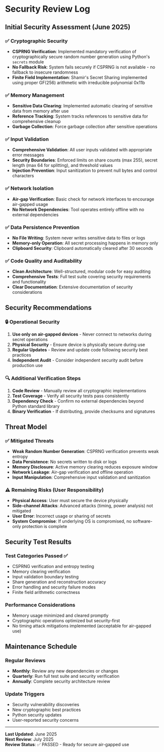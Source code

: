 # Security Review Log

## Initial Security Assessment (June 2025)

### ✅ Cryptographic Security
- **CSPRNG Verification**: Implemented mandatory verification of cryptographically secure random number generation using Python's `secrets` module
- **No Fallback Risk**: System fails securely if CSPRNG is not available - no fallback to insecure randomness
- **Finite Field Implementation**: Shamir's Secret Sharing implemented using proper GF(256) arithmetic with irreducible polynomial 0x11b

### ✅ Memory Management
- **Sensitive Data Clearing**: Implemented automatic clearing of sensitive data from memory after use
- **Reference Tracking**: System tracks references to sensitive data for comprehensive cleanup
- **Garbage Collection**: Force garbage collection after sensitive operations

### ✅ Input Validation
- **Comprehensive Validation**: All user inputs validated with appropriate error messages
- **Security Boundaries**: Enforced limits on share counts (max 255), secret length (max 64 for splitting), and threshold values
- **Injection Prevention**: Input sanitization to prevent null bytes and control characters

### ✅ Network Isolation
- **Air-gap Verification**: Basic check for network interfaces to encourage air-gapped usage
- **No Network Dependencies**: Tool operates entirely offline with no external dependencies

### ✅ Data Persistence Prevention
- **No File Writing**: System never writes sensitive data to files or logs
- **Memory-only Operation**: All secret processing happens in memory only
- **Clipboard Security**: Clipboard automatically cleared after 30 seconds

### ✅ Code Quality and Auditability
- **Clean Architecture**: Well-structured, modular code for easy auditing
- **Comprehensive Tests**: Full test suite covering security requirements and functionality
- **Clear Documentation**: Extensive documentation of security considerations

## Security Recommendations

### 🔒 Operational Security
1. **Use only on air-gapped devices** - Never connect to networks during secret operations
2. **Physical Security** - Ensure device is physically secure during use
3. **Regular Updates** - Review and update code following security best practices
4. **Independent Audit** - Consider independent security audit before production use

### 🔍 Additional Verification Steps
1. **Code Review** - Manually review all cryptographic implementations
2. **Test Coverage** - Verify all security tests pass consistently
3. **Dependency Check** - Confirm no external dependencies beyond Python standard library
4. **Binary Verification** - If distributing, provide checksums and signatures

## Threat Model

### ✅ Mitigated Threats
- **Weak Random Number Generation**: CSPRNG verification prevents weak entropy
- **Data Persistence**: No secrets written to disk or logs
- **Memory Disclosure**: Active memory clearing reduces exposure window
- **Network Leakage**: Air-gap verification and offline operation
- **Input Manipulation**: Comprehensive input validation and sanitization

### ⚠️ Remaining Risks (User Responsibility)
- **Physical Access**: User must secure the device physically
- **Side-channel Attacks**: Advanced attacks (timing, power analysis) not mitigated
- **User Error**: Incorrect usage or sharing of secrets
- **System Compromise**: If underlying OS is compromised, no software-only protection is complete

## Security Test Results

### Test Categories Passed ✅
- CSPRNG verification and entropy testing
- Memory clearing verification
- Input validation boundary testing  
- Share generation and reconstruction accuracy
- Error handling and security failure modes
- Finite field arithmetic correctness

### Performance Considerations
- Memory usage minimized and cleared promptly
- Cryptographic operations optimized but security-first
- No timing attack mitigations implemented (acceptable for air-gapped use)

## Maintenance Schedule

### Regular Reviews
- **Monthly**: Review any new dependencies or changes
- **Quarterly**: Run full test suite and security verification
- **Annually**: Complete security architecture review

### Update Triggers
- Security vulnerability discoveries
- New cryptographic best practices
- Python security updates
- User-reported security concerns

---

**Last Updated**: June 2025  
**Next Review**: July 2025  
**Review Status**: ✅ PASSED - Ready for secure air-gapped use
